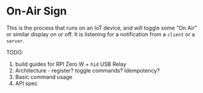 On-Air Sign
==========

This is the process that runs on an IoT device, and will toggle some "On Air" or similar display on or off.
It is listening for a notification from a `client` or a `server`.

TODO:
1. build guides for RPI Zero W + `hid` USB Relay
2. Architecture - register? toggle commands? Idempotency?
3. Basic command usage
4. API spec
